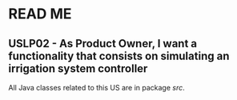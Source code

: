 # READ ME

## USLP02 - As Product Owner, I want a functionality that consists on simulating an irrigation system controller

All Java classes related to this US are in package _src_.
